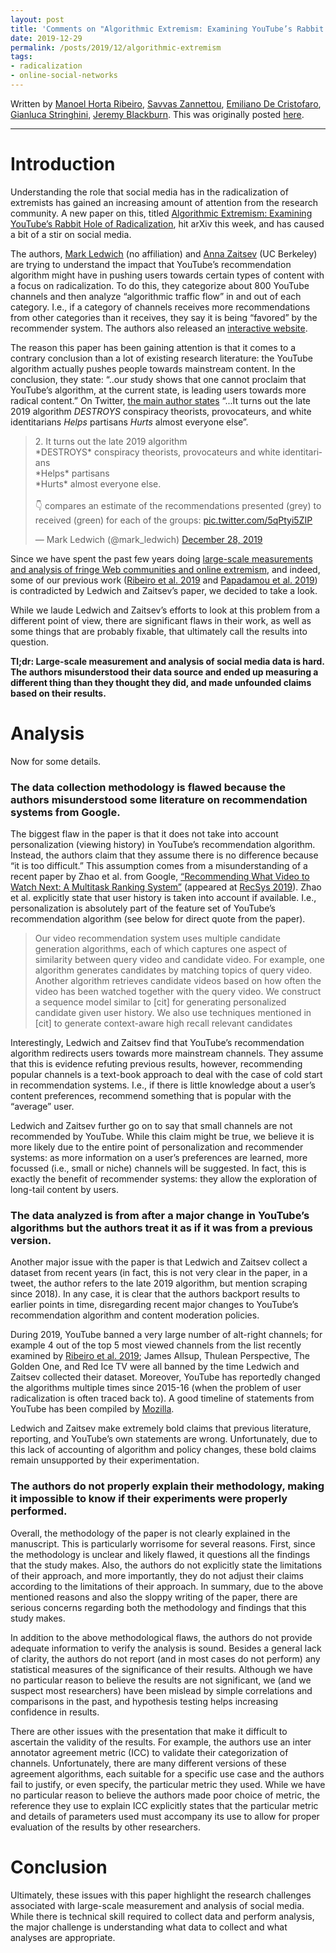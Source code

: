 ```yaml
---
layout: post
title: 'Comments on "Algorithmic Extremism: Examining YouTube’s Rabbit Hole of Radicalization"'
date: 2019-12-29
permalink: /posts/2019/12/algorithmic-extremism
tags:
- radicalization
- online-social-networks
---
```


Written by [Manoel Horta Ribeiro](https://manoelhortaribeiro.github.io/), [Savvas Zannettou](https://zsavvas.github.io/), [Emiliano De Cristofaro](https://emilianodc.com/), [Gianluca Stringhini](https://seclab.bu.edu/people/gianluca/), [Jeremy Blackburn](https://mrjimmyblack.com/). This was originally posted [here](https://idrama.science/posts/2019/12/youtube-radicalization-study/).

---

Introduction
============

Understanding the role that social media has in the radicalization of extremists has gained an increasing amount of attention from the research community. A new paper on this, titled [Algorithmic Extremism: Examining YouTube’s Rabbit Hole of Radicalization](https://arxiv.org/abs/1912.11211), hit arXiv this week, and has caused a bit of a stir on social media.


The authors, [Mark Ledwich](https://twitter.com/mark_ledwich) (no affiliation) and [Anna Zaitsev](https://www.ischool.berkeley.edu/people/anna-zaitsev) (UC Berkeley) are trying to understand the impact that YouTube’s recommendation algorithm might have in pushing users towards certain types of content with a focus on radicalization. To do this, they categorize about 800 YouTube channels and then analyze “algorithmic traffic flow” in and out of each category. I.e., if a category of channels receives more recommendations from other categories than it receives, they say it is being “favored” by the recommender system. The authors also released an [interactive website](https://www.recfluence.net/).

The reason this paper has been gaining attention is that it comes to a contrary conclusion than a lot of existing research literature: the YouTube algorithm actually pushes people towards mainstream content. In the conclusion, they state:  “..our study shows that one cannot proclaim that YouTube’s algorithm, at the current state, is leading users towards more radical content.” On Twitter, [the main author states](https://twitter.com/mark_ledwich/status/1210743168246771716) “...It turns out the late 2019 algorithm *DESTROYS* conspiracy theorists, provocateurs, and white identitarians *Helps* partisans *Hurts* almost everyone else”. 

<blockquote class="twitter-tweet"><p lang="en" dir="ltr">2. It turns out the late 2019 algorithm <br>*DESTROYS* conspiracy theorists, provocateurs and white identitarians<br>*Helps* partisans<br>*Hurts* almost everyone else.<br><br>👇 compares an estimate of the recommendations presented (grey) to received (green) for each of the groups: <a href="https://t.co/5qPtyi5ZIP">pic.twitter.com/5qPtyi5ZIP</a></p>&mdash; Mark Ledwich (@mark_ledwich) <a href="https://twitter.com/mark_ledwich/status/1210743168246771716?ref_src=twsrc%5Etfw">December 28, 2019</a></blockquote> <script async src="https://platform.twitter.com/widgets.js" charset="utf-8"></script>

Since we have spent the past few years doing [large-scale measurements and analysis of fringe Web communities and online extremism](http://idrama.science/publications), and indeed, some of our previous work ([Ribeiro et al. 2019](https://arxiv.org/abs/1908.08313) and [Papadamou et al. 2019](https://arxiv.org/abs/1901.07046)) is contradicted by Ledwich and Zaitsev’s paper, we decided to take a look.

While we laude Ledwich and Zaitsev’s efforts to look at this problem from a different point of view, there are significant flaws in their work, as well as some things that are probably fixable, that ultimately call the results into question.

**Tl;dr: Large-scale measurement and analysis of social media data is hard. The authors misunderstood their data source and ended up measuring a different thing than they thought they did, and made unfounded claims based on their results.**

Analysis
============

Now for some details.


### The data collection methodology is flawed because the authors misunderstood some literature on recommendation systems from Google.

 The biggest flaw in the paper is that it does not take into account personalization (viewing history) in YouTube’s recommendation algorithm. Instead, the authors claim that they assume there is no difference because “it is too difficult.” This assumption comes from a misunderstanding of a recent paper by Zhao et al. from Google, [“Recommending What Video to Watch Next: A Multitask Ranking System”](https://dl.acm.org/doi/10.1145/3298689.3346997) (appeared at [RecSys 2019](https://recsys.acm.org/recsys19/)). Zhao et al. explicitly state that user history is taken into account if available. I.e., personalization is absolutely part of the feature set of YouTube’s recommendation algorithm (see below for direct quote from the paper).

 > Our video recommendation system uses multiple candidate generation algorithms, each of which captures one aspect of similarity between query video and candidate video. For example, one algorithm generates candidates by matching topics of query video. Another algorithm retrieves candidate videos based on how often the video has been watched together with the query video. We construct a sequence model similar to [cit] for generating personalized candidate given user history. We also use techniques mentioned in [cit] to generate context-aware high recall relevant candidates

Interestingly, Ledwich and Zaitsev find that YouTube’s recommendation algorithm redirects users towards more mainstream channels. They assume that this is evidence refuting previous results, however, recommending popular channels is a text-book approach to deal with the case of cold start in recommendation systems. I.e., if there is little knowledge about a user’s content preferences, recommend something that is popular with the “average” user.

Ledwich and Zaitsev further go on to say that small channels are not recommended by YouTube. While this claim might be true, we believe it is more likely due to the entire point of personalization and recommender systems: as more information on a user’s preferences are learned, more focussed (i.e., small or niche)  channels will be suggested. In fact, this is exactly the benefit of recommender systems: they allow the exploration of long-tail content by users.



### The data analyzed is from after a major change in YouTube’s algorithms but the authors treat it as if it was from a previous version.

Another major issue with the paper is that Ledwich and Zaitsev collect a dataset from recent years (in fact, this is not very clear in the paper, in a tweet, the author refers to the late 2019 algorithm, but mention scraping since 2018). In any case, it is clear that the authors backport results to earlier points in time, disregarding recent major changes to YouTube’s recommendation algorithm and content moderation policies.

During 2019, YouTube banned a very large number of alt-right channels; for example 4 out of the top 5 most viewed channels from the list recently examined by [Ribeiro et al. 2019](https://arxiv.org/abs/1908.08313); James Allsup, Thulean Perspective, The Golden One, and Red Ice TV were all banned by the time Ledwich and Zaitsev collected their dataset. Moreover, YouTube has reportedly changed the algorithms multiple times since 2015-16 (when the problem of user radicalization is often traced back to). A good timeline of statements from YouTube has been compiled by [Mozilla](https://foundation.mozilla.org/en/blog/congratulations-youtube-now-show-your-work/).

Ledwich and Zaitsev make extremely bold claims that previous literature, reporting, and YouTube’s own statements are wrong. Unfortunately, due to this lack of accounting of algorithm and policy changes, these bold claims remain unsupported by their experimentation.


### The authors do not properly explain their methodology, making it impossible to know if their experiments were properly performed.

Overall, the methodology of the paper is not clearly explained in the manuscript. This is particularly worrisome for several reasons. First, since the methodology is unclear and likely flawed, it questions all the findings that the study makes. Also, the authors do not explicitly state the limitations of their approach, and more importantly, they do not adjust their claims according to the limitations of their approach. In summary, due to the above mentioned reasons and also the  sloppy writing of the paper, there are serious concerns regarding both the methodology and findings that this study makes.

In addition to the above methodological flaws, the authors do not provide adequate information to verify the analysis is sound. Besides a general lack of clarity, the authors do not report (and in most cases do not perform) any statistical measures of the significance of their results. Although we have no particular reason to believe the results are not significant, we (and we suspect most researchers) have been mislead by simple correlations and comparisons in the past, and hypothesis testing helps increasing confidence in results.

There are other issues with the presentation that make it difficult to ascertain the validity of the results. For example, the authors use an inter annotator agreement metric (ICC) to validate their categorization of channels. Unfortunately, there are many different versions of these agreement algorithms, each suitable for a specific use case and the authors fail to justify, or even specify, the particular metric they used. While we have no particular reason to believe the authors made poor choice of metric, the reference they use to explain ICC explicitly states that the particular metric and details of parameters used must accompany its use to allow for proper evaluation of the results by other researchers.

Conclusion 
============

Ultimately, these issues with this paper highlight the research challenges associated with large-scale measurement and analysis of social media. While there is technical skill required to collect data and perform analysis, the major challenge is understanding what data to collect and what analyses are appropriate.

